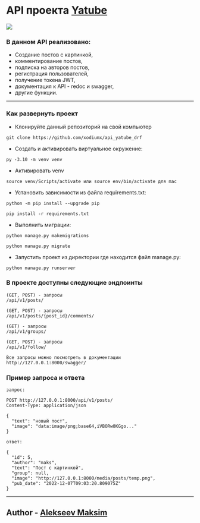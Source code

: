 # API проекта [Yatube](https://github.com/xodiumx/yatube_project)
![](https://img.shields.io/badge/DJANGO-REST-ff1709?style=for-the-badge&logo=django&logoColor=white&color=ff1709&labelColor=gray)
### В данном API реализовано:
- Создание постов с картинкой,
- комментирование постов,
- подписка на авторов постов,
- регистрация пользователей,
- получение токена JWT,
- документация к API - redoc и swagger,
- другие функции.
_______________________________________________________
### Как развернуть проект
- Клонируйте данный репозиторий на свой компьютер
```
git clone https://github.com/xodiumx/api_yatube_drf
```
- Cоздать и активировать виртуальное окружение:
```
py -3.10 -m venv venv
```
- Активировать venv
```
source venv/Scripts/activate или source env/bin/activate для mac
```
- Установить зависимости из файла requirements.txt:
```
python -m pip install --upgrade pip
```
```
pip install -r requirements.txt
```
- Выполнить миграции:
```
python manage.py makemigrations
```
```
python manage.py migrate
```
- Запустить проект из директории где находится файл manage.py:
```
python manage.py runserver
```

### В проекте доступны следующие эндпоинты
```
(GET, POST) - запросы
/api/v1/posts/ 
```
```
(GET, POST) - запросы
/api/v1/posts/{post_id}/comments/
```
```
(GET) - запросы
/api/v1/groups/
```
```
(GET, POST) - запросы
/api/v1/follow/
```
```
Все запросы можно посмотреть в документации
http://127.0.0.1:8000/swagger/
```

### Пример запроса и ответа
```
запрос:

POST http://127.0.0.1:8000/api/v1/posts/
Content-Type: application/json

{
  "text": "новый пост",
  "image": "data:image/png;base64,iVBORw0KGgo..."
}

ответ:

{
  "id": 5,
  "author": "maks",
  "text": "Пост с картинкой",
  "group": null,
  "image": "http://127.0.0.1:8000/media/posts/temp.png",
  "pub_date": "2022-12-07T09:03:20.809075Z"
}
```
__________________________________________
## Author - [Alekseev Maksim](https://t.me/maxalxeev)
